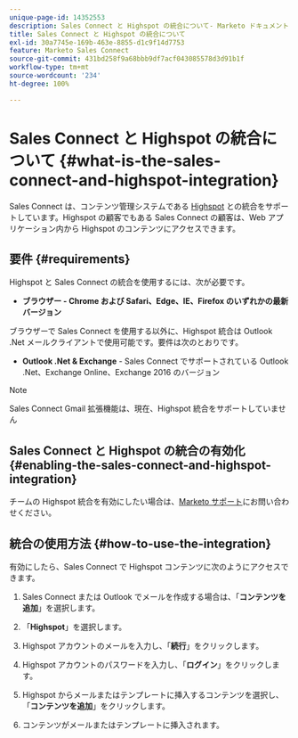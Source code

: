 ```yaml
---
unique-page-id: 14352553
description: Sales Connect と Highspot の統合について- Marketo ドキュメント — 製品ドキュメント
title: Sales Connect と Highspot の統合について
exl-id: 30a7745e-169b-463e-8855-d1c9f14d7753
feature: Marketo Sales Connect
source-git-commit: 431bd258f9a68bbb9df7acf043085578d3d91b1f
workflow-type: tm+mt
source-wordcount: '234'
ht-degree: 100%

---
```


# Sales Connect と Highspot の統合について {#what-is-the-sales-connect-and-highspot-integration}

Sales Connect は、コンテンツ管理システムである [Highspot](https://www.highspot.com/) との統合をサポートしています。Highspot の顧客でもある Sales Connect の顧客は、Web アプリケーション内から Highspot のコンテンツにアクセスできます。

## 要件 {#requirements}

Highspot と Sales Connect の統合を使用するには、次が必要です。

* **ブラウザー - Chrome および Safari、Edge、IE、Firefox のいずれかの最新バージョン**

ブラウザーで Sales Connect を使用する以外に、Highspot 統合は Outlook .Net メールクライアントで使用可能です。要件は次のとおりです。

* **Outlook .Net &amp; Exchange**  - Sales Connect でサポートされている Outlook .Net、Exchange Online、Exchange 2016 のバージョン

>[!NOTE]
>
>Sales Connect Gmail 拡張機能は、現在、Highspot 統合をサポートしていません

## Sales Connect と Highspot の統合の有効化 {#enabling-the-sales-connect-and-highspot-integration}

チームの Highspot 統合を有効にしたい場合は、[Marketo サポート](https://nation.marketo.com/t5/Support/ct-p/Support#)にお問い合わせください。

## 統合の使用方法 {#how-to-use-the-integration}

有効にしたら、Sales Connect で Highspot コンテンツに次のようにアクセスできます。

1. Sales Connect または Outlook でメールを作成する場合は、「**コンテンツを追加**」を選択します。

1. 「**Highspot**」を選択します。

1. Highspot アカウントのメールを入力し、「**続行**」をクリックします。

1. Highspot アカウントのパスワードを入力し、「**ログイン**」をクリックします。

1. Highspot からメールまたはテンプレートに挿入するコンテンツを選択し、「**コンテンツを追加**」をクリックします。

1. コンテンツがメールまたはテンプレートに挿入されます。
